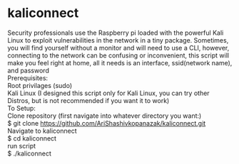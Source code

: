 # kaliconnect


Security professionals use the Raspberry pi loaded with the powerful Kali Linux to exploit vulnerabilities in the network in a tiny package.  Sometimes, you will find yourself without a monitor and will need to use a CLI, however, connecting to the network can be confusing or inconvenient, this script will make you feel right at home, all it needs is an interface, ssid(network name), and password
<br>
Prerequisites:
<br>
  Root privilages (sudo)
<br>
  Kali Linux (I designed this script only for Kali Linux, you can try other Distros, but is not recommended if you want it to work)
<br>
To Setup:
<br>
  Clone repository (first navigate into whatever directory you want:)
<br>
    $ git clone https://github.com/AriShashivkopanazak/kaliconnect.git
<br>
  Navigate to kaliconnect
<br>
    $ cd kaliconnect
<br>
  run script
<br>
    $ ./kaliconnect
<br>
